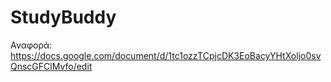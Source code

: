 # StudyBuddy

Αναφορά: https://docs.google.com/document/d/1tc1ozzTCpjcDK3EoBacyYHtXoljo0svQnscGFClMvfo/edit
